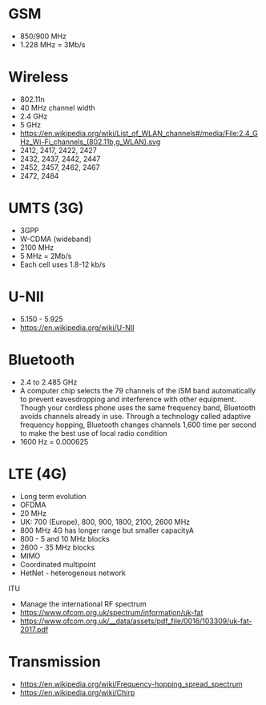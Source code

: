 # GSM
* 850/900 MHz
* 1.228 MHz = 3Mb/s

# Wireless
* 802.11n
* 40 MHz channel width
* 2.4 GHz
* 5 GHz
* https://en.wikipedia.org/wiki/List_of_WLAN_channels#/media/File:2.4_GHz_Wi-Fi_channels_(802.11b,g_WLAN).svg
* 2412, 2417, 2422, 2427
* 2432, 2437, 2442, 2447
* 2452, 2457, 2462, 2467
* 2472, 2484

# UMTS (3G)
* 3GPP
* W-CDMA (wideband)
* 2100 MHz
* 5 MHz = 2Mb/s
* Each cell uses 1.8-12 kb/s

# U-NII
* 5.150 - 5.925
* https://en.wikipedia.org/wiki/U-NII

# Bluetooth
* 2.4 to 2.485 GHz
* A computer chip selects the 79 channels of the ISM band automatically to prevent eavesdropping and interference with other equipment. Though your cordless phone uses the same frequency band, Bluetooth avoids channels already in use. Through a technology called adaptive frequency hopping, Bluetooth changes channels 1,600 time per second to make the best use of local radio condition
* 1600 Hz = 0.000625

# LTE (4G)
* Long term evolution
* OFDMA
* 20 MHz
* UK: 700 (Europe), 800, 900, 1800, 2100, 2600 MHz
* 800 MHz 4G has longer range but smaller capacityA
* 800 - 5 and 10 MHz blocks
* 2600 - 35 MHz blocks
* MIMO
* Coordinated multipoint
* HetNet - heterogenous network

ITU
* Manage the international RF spectrum
* https://www.ofcom.org.uk/spectrum/information/uk-fat
* https://www.ofcom.org.uk/__data/assets/pdf_file/0016/103309/uk-fat-2017.pdf

# Transmission
* https://en.wikipedia.org/wiki/Frequency-hopping_spread_spectrum
* https://en.wikipedia.org/wiki/Chirp
